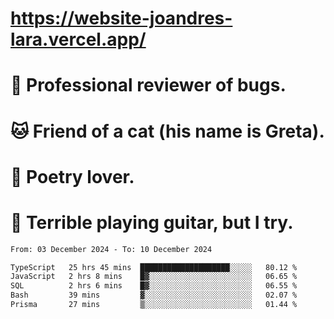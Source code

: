 # https://website-joandres-lara.vercel.app/
# 🐛 Professional reviewer of bugs.
# 🐱 Friend of a cat (his name is Greta).
# 📜 Poetry lover.
# 🎸 Terrible playing guitar, but I try.

<!--START_SECTION:waka-->

```txt
From: 03 December 2024 - To: 10 December 2024

TypeScript   25 hrs 45 mins  ████████████████████░░░░░   80.12 %
JavaScript   2 hrs 8 mins    █▓░░░░░░░░░░░░░░░░░░░░░░░   06.65 %
SQL          2 hrs 6 mins    █▓░░░░░░░░░░░░░░░░░░░░░░░   06.55 %
Bash         39 mins         ▓░░░░░░░░░░░░░░░░░░░░░░░░   02.07 %
Prisma       27 mins         ▒░░░░░░░░░░░░░░░░░░░░░░░░   01.44 %
```

<!--END_SECTION:waka-->
